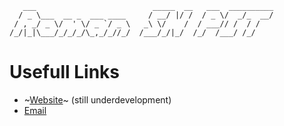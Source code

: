 ```
   ___                          _____  __   ___  __________
  / _ \___  __ _  ___ ____     / __/ |/ /  / _ \/  _/_  __/
 / , _/ _ \/  ' \/ _ `/ _ \   _\ \/    /  / ___// /  / /
/_/|_|\___/_/_/_/\_,_/_//_/  /___/_/|_/  /_/  /___/ /_/
```

# Usefull Links

- ~[Website](https://www.romansnpit.com)~ (still underdevelopment)
- [Email](mailto:romansnpit@gmail.com)
